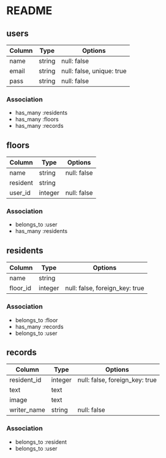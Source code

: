 # README

## users
|Column|Type|Options|
|------|----|-------|
|name|string|null: false|
|email|string|null: false, unique: true|
|pass|string|null: false|

### Association
- has_many :residents
- has_many :floors
- has_many :records

## floors
|Column|Type|Options|
|------|----|-------|
|name|string|null: false|
|resident|string|
|user_id|integer|null: false|

### Association
- belongs_to :user
- has_many :residents

## residents
|Column|Type|Options|
|------|----|-------|
|name|string|
|floor_id|integer|null: false, foreign_key: true|

### Association
- belongs_to :floor
- has_many :records
- belongs_to :user

## records
|Column|Type|Options|
|------|----|-------|
|resident_id|integer|null: false, foreign_key: true|
|text|text|
|image|text|
|writer_name|string|null: false|

### Association
- belongs_to :resident
- belongs_to :user
